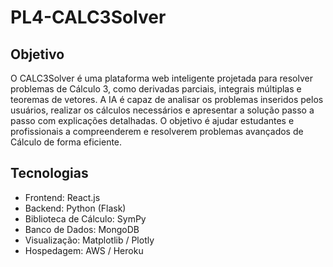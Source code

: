 # PL4-CALC3Solver

## Objetivo  
O CALC3Solver é uma plataforma web inteligente projetada para resolver problemas de Cálculo 3, como derivadas parciais, integrais múltiplas e teoremas de vetores. A IA é capaz de analisar os problemas inseridos pelos usuários, realizar os cálculos necessários e apresentar a solução passo a passo com explicações detalhadas. O objetivo é ajudar estudantes e profissionais a compreenderem e resolverem problemas avançados de Cálculo de forma eficiente.

## Tecnologias  
- Frontend: React.js  
- Backend: Python (Flask)  
- Biblioteca de Cálculo: SymPy  
- Banco de Dados: MongoDB  
- Visualização: Matplotlib / Plotly  
- Hospedagem: AWS / Heroku  
